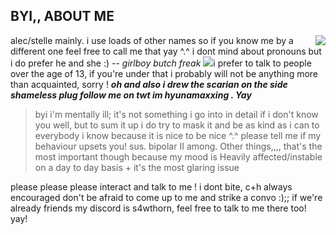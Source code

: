 ## BYI,, ABOUT ME 


<img align="right" src="https://cdn.discordapp.com/attachments/1102901674395324459/1411740692387987486/banner.png?ex=68b712f9&is=68b5c179&hm=9c220d3a57eeb8c66cba09397932548f05a7f4bf9b8e9c02a270b85b054e32ad&">
alec/stelle mainly. i use loads of other names so if you know me by a different one feel free to call me that yay ^.^ 
i dont mind about pronouns but i do prefer he and she :) -- <i>girlboy butch freak</i>
<img src="https://atabook.org/images/smileys/rose.gif") I'm also Yuri Scarian guy i draw them a lot. only as girls though </3
<p>i prefer to talk to people over the age of 13, if you're under that i probably will not be anything more than acquainted, sorry ! <b><i>oh and also i drew the scarian on the side shameless plug follow me on twt im hyunamaxxing . Yay</i></b></p>

> byi
i'm mentally ill; it's not something i go into in detail if i don't know you well, but to sum it up i do try to mask it and be as kind as i can to everybody i know because it is nice to be nice ^.^ please tell me if my behaviour upsets you! sus. bipolar II among. Other things,,,, that's the most important though because my mood is Heavily affected/instable on a day to day basis + it's the most glaring issue 

<p>please please please interact and talk to me ! i dont bite, c+h always encouraged don't be afraid to come up to me and strike a convo :);; if we're already friends my discord is s4wthorn, feel free to talk to me there too! yay!</p>

